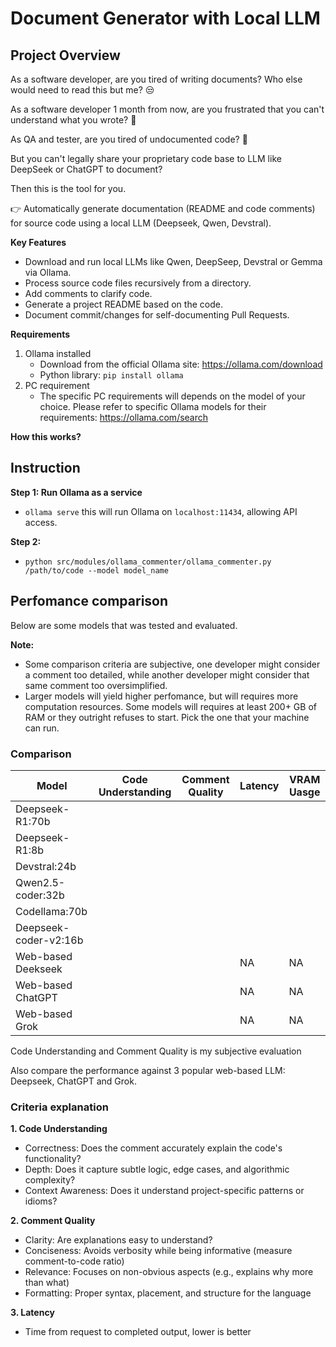 # Document Generator with Local LLM

## Project Overview

As a software developer, are you tired of writing documents? Who else would need to read this but me? 😒

As a software developer 1 month from now, are you frustrated that you can't understand what you wrote? 🥲

As QA and tester, are you tired of undocumented code? 🤬

But you can't legally share your proprietary code base to LLM like DeepSeek or ChatGPT to document?

Then this is the tool for you. 

👉 Automatically generate documentation (README and code comments) for source code using a local LLM (Deepseek, Qwen, Devstral). 


**Key Features**

- Download and run local LLMs like Qwen, DeepSeep, Devstral or Gemma via Ollama.
- Process source code files recursively from a directory.
- Add comments to clarify code.
- Generate a project README based on the code.
- Document commit/changes for self-documenting Pull Requests.

**Requirements**

1. Ollama installed
    - Download from the official Ollama site: https://ollama.com/download
    - Python library: `pip install ollama`
2. PC requirement
    - The specific PC requirements will depends on the model of your choice. Please refer to specific Ollama models for their requirements: https://ollama.com/search

**How this works?**


## Instruction

**Step 1: Run Ollama as a service**
- `ollama serve` this will run Ollama on `localhost:11434`, allowing API access.

**Step 2:**
- `python src/modules/ollama_commenter/ollama_commenter.py /path/to/code --model model_name`

## Perfomance comparison

Below are some models that was tested and evaluated.

**Note:**
- Some comparison criteria are subjective, one developer might consider a comment too detailed, while another developer might consider that same comment too oversimplified. 
- Larger models will yield higher perfomance, but will requires more computation resources. Some models will requires at least 200+ GB of RAM or they outright refuses to start. Pick the one that your machine can run.

### Comparison 

| Model                     | Code Understanding | Comment Quality | Latency | VRAM Uasge |
|---------------------------|--------------------|-----------------|---------|------------|
| Deepseek-R1:70b           |                    |                 |         |            |
| Deepseek-R1:8b            |                    |                 |         |            |
| Devstral:24b              |                    |                 |         |            |
| Qwen2.5-coder:32b         |                    |                 |         |            |
| Codellama:70b             |                    |                 |         |            |
| Deepseek-coder-v2:16b     |                    |                 |         |            |
| Web-based Deekseek        |                    |                 | NA      | NA         |
| Web-based ChatGPT         |                    |                 | NA      | NA         |
| Web-based Grok            |                    |                 | NA      | NA         |

Code Understanding and Comment Quality is my subjective evaluation

Also compare the performance against 3 popular web-based LLM: Deepseek, ChatGPT and Grok.

### Criteria explanation

**1. Code Understanding**
- Correctness: Does the comment accurately explain the code's functionality?
- Depth: Does it capture subtle logic, edge cases, and algorithmic complexity?
- Context Awareness: Does it understand project-specific patterns or idioms?

**2. Comment Quality**
- Clarity: Are explanations easy to understand?
- Conciseness: Avoids verbosity while being informative (measure comment-to-code ratio)
- Relevance: Focuses on non-obvious aspects (e.g., explains why more than what)
- Formatting: Proper syntax, placement, and structure for the language

**3. Latency**
- Time from request to completed output, lower is better


